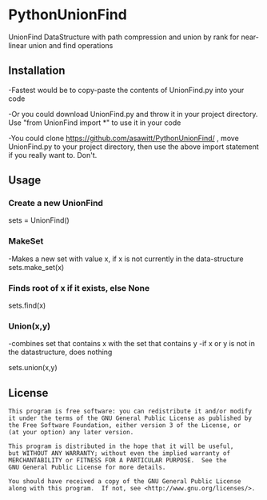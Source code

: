 # PythonUnionFind
UnionFind DataStructure with path compression and union by rank for near-linear union and find operations

## Installation
-Fastest would be to copy-paste the contents of UnionFind.py into your code

-Or you could download UnionFind.py and throw it in your project directory. Use "from UnionFind import *" to use it in your code

-You could clone https://github.com/asawitt/PythonUnionFind/ , move UnionFind.py to your project directory, then use the above import statement if you really want to. Don't. 

## Usage
### Create a new UnionFind
sets = UnionFind()
### MakeSet
-Makes a new set with value x, if x is not currently in the data-structure
sets.make_set(x)

### Finds root of x if it exists, else None
sets.find(x)
### Union(x,y)
-combines set that contains x with the set that contains y
-if x or y is not in the datastructure, does nothing

sets.union(x,y)



## License
    This program is free software: you can redistribute it and/or modify
    it under the terms of the GNU General Public License as published by
    the Free Software Foundation, either version 3 of the License, or
    (at your option) any later version.
    
    This program is distributed in the hope that it will be useful,
    but WITHOUT ANY WARRANTY; without even the implied warranty of
    MERCHANTABILITY or FITNESS FOR A PARTICULAR PURPOSE.  See the
    GNU General Public License for more details.
    
    You should have received a copy of the GNU General Public License
    along with this program.  If not, see <http://www.gnu.org/licenses/>.

